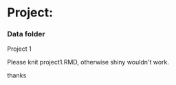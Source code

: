 # Project: 
### Data folder


Project 1

Please knit project1.RMD, otherwise shiny wouldn't work.

thanks

